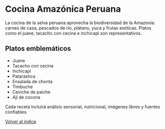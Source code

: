 # Cocina Amazónica Peruana

La cocina de la selva peruana aprovecha la biodiversidad de la Amazonía: carnes de caza, pescados de río, plátano, yuca y frutas exóticas. Platos como el juane, tacacho con cecina e inchicapi son representativos.

## Platos emblemáticos

- Juane
- Tacacho con cecina
- Inchicapi
- Patarashca
- Ensalada de chonta
- Timbuche
- Ceviche de paiche
- Ají de cocona

Cada receta incluirá análisis sensorial, nutricional, imágenes libres y fuentes confiables.

[Volver al índice](../README.md)
